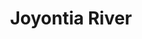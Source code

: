 ---
title: "Joyontia River"
title_bn: "জয়ন্তিয়া নদী"
description: "It emerges from Damudda upazila of Shariatpur district and then flows through different tributaries. Then it enters into Gshairat boundary."
---